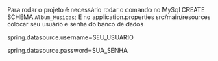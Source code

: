 Para rodar o projeto é necessário rodar o comando no MySql CREATE SCHEMA `Album_Musicas`;
E no application.properties src/main/resources colocar seu usuário e senha do banco de dados 

spring.datasource.username=SEU_USUARIO

spring.datasource.password=SUA_SENHA
